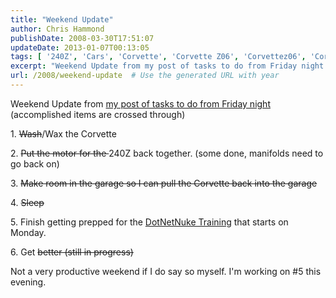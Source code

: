 ```yaml
---
title: "Weekend Update"
author: Chris Hammond
publishDate: 2008-03-30T17:51:07
updateDate: 2013-01-07T00:13:05
tags: [ '240Z', 'Cars', 'Corvette', 'Corvette Z06', 'Corvettez06', 'CorvetteZ06org', 'Datsun', 'Life News', 'Project 240Z', 'Project240z', 'Project240Zcom' ]
excerpt: "Weekend Update from my post of tasks to do from Friday night (accomplished items are crossed through)  1. Wash/Wax the Corvette 2. Put the motor for the 240Z back together. (some done, manifolds need to go back on) 3. Make room in the garage so I can pull the Corvette back into the garage 4. Sleep 5. Finish getting prepped for the DotNetNuke Training that starts on Monday. 6. Get better (still in progress) Not a very productive weekend if I do say so myself. I'm working on #5 this evening. &#160; "
url: /2008/weekend-update  # Use the generated URL with year
---
```

<p>Weekend Update from <a href="https://www.chrishammond.com/tabid/54/itemid/1136/weekend-plans">my post of tasks to do from Friday night</a> (accomplished items are crossed through)</p> <div class="Normal" id="divArticleContent"><span id="dnn_ctr372_ItemDisplay_ArticleDisplay_lblArticleText"> <p>1. <strike>Wash</strike>/Wax the Corvette</p> <p>2. <strike>Put the motor for the </strike>240Z back together. (some done, manifolds need to go back on)</p> <p>3. <strike>Make room in the garage so I can pull the Corvette back into the garage</strike></p> <p>4. <strike>Sleep</strike></p> <p>5. Finish getting prepped for the <a href="https://www.dotnetnuke.com/Products/DotNetNukeTraining/tabid/1299/Default.aspx">DotNetNuke Training</a> that starts on Monday.</p> <p>6. Get <strike>better (still in progress)</strike></p> <p>Not a very productive weekend if I do say so myself. I'm working on #5 this evening.</p> <p>&#160;</p> </span></div>
